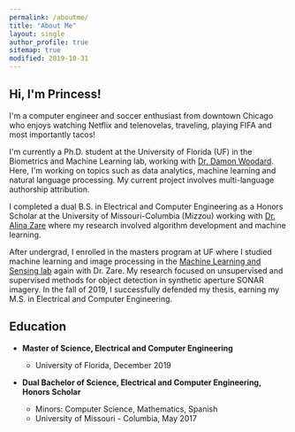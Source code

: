 ```yaml
---
permalink: /aboutme/
title: "About Me"
layout: single
author_profile: true
sitemap: true
modified: 2019-10-31
---
```

## Hi, I'm Princess!
I'm a computer engineer and soccer enthusiast from downtown Chicago who enjoys watching Netflix and telenovelas, traveling, playing FIFA and most importantly tacos!

I'm currently a Ph.D. student at the University of Florida (UF) in the Biometrics and Machine Learning lab, working with [Dr. Damon Woodard](http://damonwoodard.com). Here, I'm working on topics such as data analytics, machine learning and natural language processing. My current project involves multi-language authorship attribution.

I completed a dual B.S. in Electrical and Computer Engineering as a Honors Scholar at the University of Missouri-Columbia (Mizzou) working with [Dr. Alina Zare](https://faculty.eng.ufl.edu/machine-learning/people/faculty/) where my research involved algorithm development and machine learning.

After undergrad, I enrolled in the masters program at UF where I studied machine learning and image processing in the [Machine Learning and Sensing lab](https://faculty.eng.ufl.edu/machine-learning/machine-learning-sensing-lab/) again with Dr. Zare. My research focused on unsupervised and supervised methods for object detection in synthetic aperture SONAR imagery. In the fall of 2019, I successfully defended my thesis, earning my M.S. in Electrical and Computer Engineering.

## Education
* **Master of Science, Electrical and Computer Engineering**
  * University of Florida, December 2019

* **Dual Bachelor of Science, Electrical and Computer Engineering, Honors Scholar**
  * Minors: Computer Science, Mathematics, Spanish
  * University of Missouri - Columbia, May 2017
